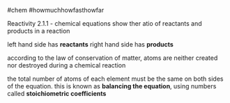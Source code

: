 #chem #howmuchhowfasthowfar

Reactivity 2.1.1 - chemical equations show ther atio of reactants and products in a reaction

left hand side has **reactants**
right hand side has **products**

according to the law of conservation of matter, atoms are neither created nor destroyed during a chemical reaction

the total number of atoms of each element must be the same on both sides of the equation. this is known as **balancing the equation**, using numbers called **stoichiometric coefficients**